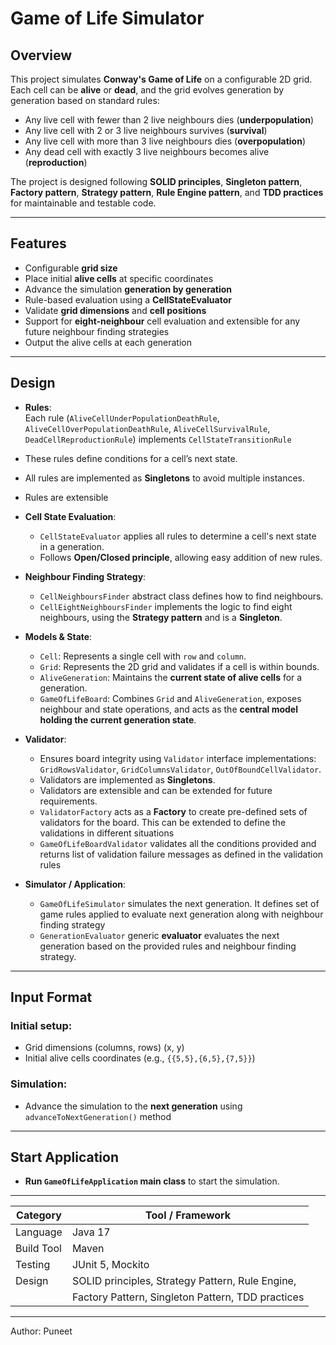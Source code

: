 # Game of Life Simulator

## Overview

This project simulates **Conway's Game of Life** on a configurable 2D grid. Each cell can be **alive** or **dead**, and the grid evolves generation by generation based on standard rules:

- Any live cell with fewer than 2 live neighbours dies (**underpopulation**)
- Any live cell with 2 or 3 live neighbours survives (**survival**)
- Any live cell with more than 3 live neighbours dies (**overpopulation**)
- Any dead cell with exactly 3 live neighbours becomes alive (**reproduction**)

The project is designed following **SOLID principles**, **Singleton pattern**, **Factory pattern**, **Strategy pattern**, **Rule Engine pattern**, and **TDD practices** for maintainable and testable code.

---

## Features

- Configurable **grid size**
- Place initial **alive cells** at specific coordinates
- Advance the simulation **generation by generation**
- Rule-based evaluation using a **CellStateEvaluator**
- Validate **grid dimensions** and **cell positions**
- Support for **eight-neighbour** cell evaluation and extensible for any future neighbour finding strategies
- Output the alive cells at each generation

---

## Design

- **Rules**:  
  Each rule (`AliveCellUnderPopulationDeathRule`, `AliveCellOverPopulationDeathRule`, `AliveCellSurvivalRule`, `DeadCellReproductionRule`) implements `CellStateTransitionRule` 
- These rules define conditions for a cell’s next state. 
- All rules are implemented as **Singletons** to avoid multiple instances.
- Rules are extensible

- **Cell State Evaluation**:
    - `CellStateEvaluator` applies all rules to determine a cell's next state in a generation.
    - Follows **Open/Closed principle**, allowing easy addition of new rules.

- **Neighbour Finding Strategy**:
    - `CellNeighboursFinder` abstract class defines how to find neighbours.
    - `CellEightNeighboursFinder` implements the logic to find eight neighbours, using the **Strategy pattern** and is a **Singleton**.

- **Models & State**:
    - `Cell`: Represents a single cell with `row` and `column`.
    - `Grid`: Represents the 2D grid and validates if a cell is within bounds.
    - `AliveGeneration`: Maintains the **current state of alive cells** for a generation.
    - `GameOfLifeBoard`: Combines `Grid` and `AliveGeneration`, exposes neighbour and state operations, and acts as the **central model holding the current generation state**.

- **Validator**:
    - Ensures board integrity using `Validator` interface implementations: `GridRowsValidator`, `GridColumnsValidator`, `OutOfBoundCellValidator`.
    - Validators are implemented as **Singletons**.
    - Validators are extensible and can be extended for future requirements.
    - `ValidatorFactory` acts as a **Factory** to create pre-defined sets of validators for the board. This can be extended to define the validations in different situations
    - `GameOfLifeBoardValidator` validates all the conditions provided and returns list of validation failure messages as defined in the validation rules

- **Simulator / Application**:
    - `GameOfLifeSimulator` simulates the next generation. It defines set of game rules applied to evaluate next generation along with neighbour finding strategy
    - `GenerationEvaluator` generic **evaluator** evaluates the next generation based on the provided rules and neighbour finding strategy.
---

## Input Format

### Initial setup:
- Grid dimensions (columns, rows) (x, y)
- Initial alive cells coordinates (e.g., `{{5,5},{6,5},{7,5}}`)

### Simulation:
- Advance the simulation to the **next generation** using `advanceToNextGeneration()` method

---

## Start Application

- **Run `GameOfLifeApplication` main class** to start the simulation.

---

| Category   | Tool / Framework                                  |
|------------|---------------------------------------------------|
| Language   | Java 17                                           |
| Build Tool | Maven                                             |
| Testing    | JUnit 5, Mockito                                  |
| Design     | SOLID principles, Strategy Pattern, Rule Engine,  |
|            | Factory Pattern, Singleton Pattern, TDD practices |

---

Author: Puneet
